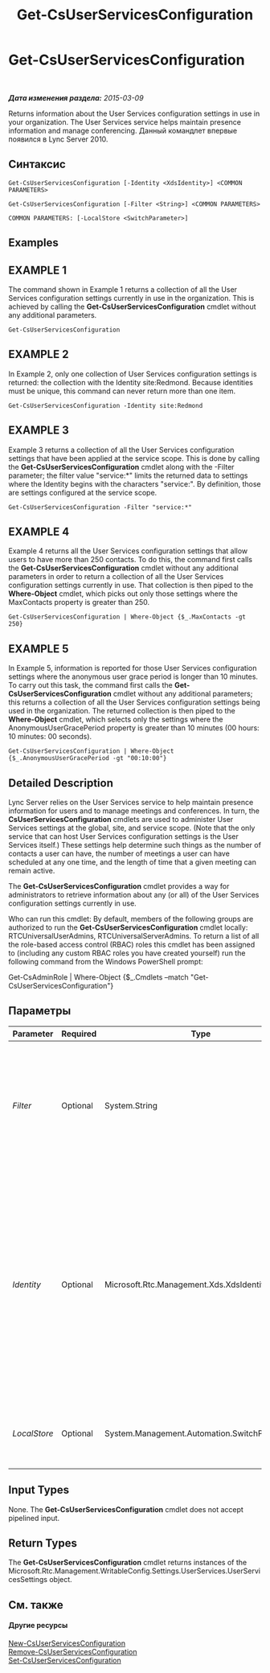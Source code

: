 ﻿---
title: Get-CsUserServicesConfiguration
TOCTitle: Get-CsUserServicesConfiguration
ms:assetid: 07884f7a-d9f7-4a3f-a5ef-7f4ba71c2769
ms:mtpsurl: https://technet.microsoft.com/ru-ru/library/Gg398133(v=OCS.15)
ms:contentKeyID: 49308844
ms.date: 05/19/2016
mtps_version: v=OCS.15
ms.translationtype: HT
---

# Get-CsUserServicesConfiguration

 

_**Дата изменения раздела:** 2015-03-09_

Returns information about the User Services configuration settings in use in your organization. The User Services service helps maintain presence information and manage conferencing. Данный командлет впервые появился в Lync Server 2010.

## Синтаксис

    Get-CsUserServicesConfiguration [-Identity <XdsIdentity>] <COMMON PARAMETERS>

    Get-CsUserServicesConfiguration [-Filter <String>] <COMMON PARAMETERS>

    COMMON PARAMETERS: [-LocalStore <SwitchParameter>]

## Examples

## EXAMPLE 1

The command shown in Example 1 returns a collection of all the User Services configuration settings currently in use in the organization. This is achieved by calling the **Get-CsUserServicesConfiguration** cmdlet without any additional parameters.

    Get-CsUserServicesConfiguration

## EXAMPLE 2

In Example 2, only one collection of User Services configuration settings is returned: the collection with the Identity site:Redmond. Because identities must be unique, this command can never return more than one item.

    Get-CsUserServicesConfiguration -Identity site:Redmond

## EXAMPLE 3

Example 3 returns a collection of all the User Services configuration settings that have been applied at the service scope. This is done by calling the **Get-CsUserServicesConfiguration** cmdlet along with the -Filter parameter; the filter value "service:\*" limits the returned data to settings where the Identity begins with the characters "service:". By definition, those are settings configured at the service scope.

    Get-CsUserServicesConfiguration -Filter "service:*"

## EXAMPLE 4

Example 4 returns all the User Services configuration settings that allow users to have more than 250 contacts. To do this, the command first calls the **Get-CsUserServicesConfiguration** cmdlet without any additional parameters in order to return a collection of all the User Services configuration settings currently in use. That collection is then piped to the **Where-Object** cmdlet, which picks out only those settings where the MaxContacts property is greater than 250.

    Get-CsUserServicesConfiguration | Where-Object {$_.MaxContacts -gt 250}

## EXAMPLE 5

In Example 5, information is reported for those User Services configuration settings where the anonymous user grace period is longer than 10 minutes. To carry out this task, the command first calls the **Get-CsUserServicesConfiguration** cmdlet without any additional parameters; this returns a collection of all the User Services configuration settings being used in the organization. The returned collection is then piped to the **Where-Object** cmdlet, which selects only the settings where the AnonymousUserGracePeriod property is greater than 10 minutes (00 hours: 10 minutes: 00 seconds).

    Get-CsUserServicesConfiguration | Where-Object {$_.AnonymousUserGracePeriod -gt "00:10:00"}

## Detailed Description

Lync Server relies on the User Services service to help maintain presence information for users and to manage meetings and conferences. In turn, the **CsUserServicesConfiguration** cmdlets are used to administer User Services settings at the global, site, and service scope. (Note that the only service that can host User Services configuration settings is the User Services itself.) These settings help determine such things as the number of contacts a user can have, the number of meetings a user can have scheduled at any one time, and the length of time that a given meeting can remain active.

The **Get-CsUserServicesConfiguration** cmdlet provides a way for administrators to retrieve information about any (or all) of the User Services configuration settings currently in use.

Who can run this cmdlet: By default, members of the following groups are authorized to run the **Get-CsUserServicesConfiguration** cmdlet locally: RTCUniversalUserAdmins, RTCUniversalServerAdmins. To return a list of all the role-based access control (RBAC) roles this cmdlet has been assigned to (including any custom RBAC roles you have created yourself) run the following command from the Windows PowerShell prompt:

Get-CsAdminRole | Where-Object {$\_.Cmdlets –match "Get-CsUserServicesConfiguration"}

## Параметры


<table>
<colgroup>
<col style="width: 25%" />
<col style="width: 25%" />
<col style="width: 25%" />
<col style="width: 25%" />
</colgroup>
<thead>
<tr class="header">
<th>Parameter</th>
<th>Required</th>
<th>Type</th>
<th>Description</th>
</tr>
</thead>
<tbody>
<tr class="odd">
<td><p><em>Filter</em></p></td>
<td><p>Optional</p></td>
<td><p>System.String</p></td>
<td><p>Enables you to use wildcards when retrieving one or more collections of User Services configuration settings. For example, to return all the settings configured at the site scope, use this syntax: -Filter &quot;site:*&quot;. To return all the settings configured at the service scope, use this syntax: -Filter &quot;service:*&quot;.</p></td>
</tr>
<tr class="even">
<td><p><em>Identity</em></p></td>
<td><p>Optional</p></td>
<td><p>Microsoft.Rtc.Management.Xds.XdsIdentity</p></td>
<td><p>Unique identifier for the User Services configuration settings to be returned. To return the global settings, use this syntax: -Identity global. To return settings configured at the site scope, use syntax similar to this: -Identity site:Redmond. To return settings at the service level, use syntax like this: -Identity service:UserServer:atl-cs-001.litwareinc.com.</p>
<p>If this parameter is omitted then the <strong>Get-CsUserServicesConfiguration</strong> cmdlet returns all the User Services configuration settings currently in use in your organization.</p></td>
</tr>
<tr class="odd">
<td><p><em>LocalStore</em></p></td>
<td><p>Optional</p></td>
<td><p>System.Management.Automation.SwitchParameter</p></td>
<td><p>Retrieves the User Services configuration data from the local replica of the управления rather than from the управления itself.</p></td>
</tr>
</tbody>
</table>


## Input Types

None. The **Get-CsUserServicesConfiguration** cmdlet does not accept pipelined input.

## Return Types

The **Get-CsUserServicesConfiguration** cmdlet returns instances of the Microsoft.Rtc.Management.WritableConfig.Settings.UserServices.UserServicesSettings object.

## См. также

#### Другие ресурсы

[New-CsUserServicesConfiguration](new-csuserservicesconfiguration.md)  
[Remove-CsUserServicesConfiguration](remove-csuserservicesconfiguration.md)  
[Set-CsUserServicesConfiguration](set-csuserservicesconfiguration.md)

